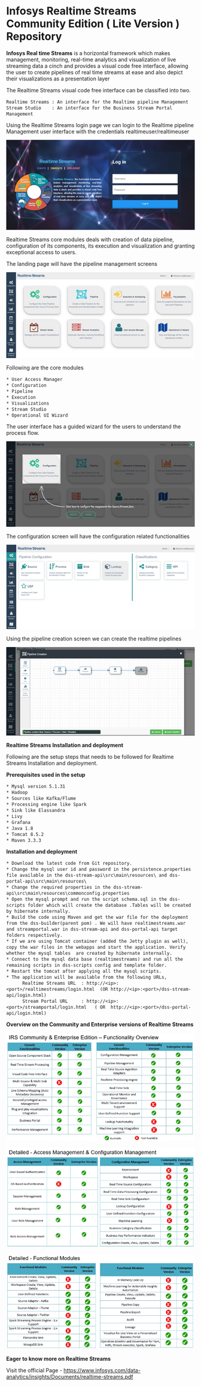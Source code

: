 # Infosys Realtime Streams Community Edition ( Lite Version ) Repository

**Infosys Real time Streams** is a horizontal framework which makes management, monitoring, real-time analytics and visualization of live streaming data a cinch and provides a visual code free interface, allowing the user to create pipelines of real time streams at ease and also depict their visualizations as a presentation layer

The Realtime Streams visual code free interface can be classified into two.

    Realtime Streams : An interface for the Realtime pipeline Management
    Stream Studio    : An interface for the Business Stream Portal Management

Using the Realtime Streams login page we can login to the Realtime pipeline Management user interface with the credentials realtimeuser/realtimeuser

<p align="center"> <img src="https://github.com/Infosys/RealtimeStreams/blob/master/dss-wiki/images/login.jpg"> </p>
  
Realtime Streams core modules deals with creation of data pipeline, configuration of its components, its execution and visualization and granting exceptional access to users. 

The landing page will have the pipeline management screens

 <p align="center"> <img src="https://github.com/Infosys/RealtimeStreams/blob/master/dss-wiki/images/landing.jpg"> </p>

Following are the core modules

    * User Access Manager
    * Configuration
    * Pipeline
    * Execution
    * Visualizations
    * Stream Studio
    * Operational UI Wizard
  
  The user interface has a guided wizard for the users to understand the process flow.
  
 <p align="center"> <img src="https://github.com/Infosys/RealtimeStreams/blob/master/dss-wiki/images/guidedlanding.jpg">  </p>
  
  The configuration screen will have the configuration related functionalities
  
  <p align="center"> <img src="https://github.com/Infosys/RealtimeStreams/blob/master/dss-wiki/images/configuration.jpg">  </p>

  Using the pipeline creation screen we can create the realtime pipelines
  
  <p align="center"> <img src="https://github.com/Infosys/RealtimeStreams/blob/master/dss-wiki/images/pipelinecreation.jpg">  </p>

**Realtime Streams Installation and deployment**

Following are the setup steps that needs to be followed for Realtime Streams Installation and deployment.

**Prerequisites used in the setup**

    * Mysql version 5.1.31
    * Hadoop
    * Sources like Kafka/Flume
    * Processing engine like Spark
    * Sink like Elassandra
    * Livy
    * Grafana
    * Java 1.8
    * Tomcat 8.5.2
    * Maven 3.3.3
    
**Installation and deployment**

    * Download the latest code from Git repository.
    * Change the mysql user id and password in the persistence.properties file available in the dss-stream-api\src\main\resources\ and dss-portal-api\src\main\resources\
    * Change the required properties in the dss-stream-api\src\main\resources\commonconfig.properties
    * Open the mysql prompt and run the script schema.sql in the dss-scripts folder which will create the database .Tables will be created by hibernate internally.
    * Build the code using Maven and get the war file for the deployment from the dss-builder(parent pom) . We will have realtimestreams.war and streamportal.war in dss-stream-api and dss-portal-api target folders respectively.
    * If we are using Tomcat container (added the Jetty plugin as well), copy the war files in the webapps and start the application. Verify whether the mysql tables  are created by hibernate internally.
    * Connect to the mysql data base (realtimestreams) and run all the remaining scripts in dss-scripts config and template folder.
    * Restart the tomcat after applying all the mysql scripts.
    * The application will be available from the following URLs,
          Realtime Streams URL  : http://<ip>:<port>/realtimestreams/login.html  (OR http://<ip>:<port>/dss-stream-api/login.html)
          Stream Portal URL     : http://<ip>:<port>/streamportal/login.html   ( OR  http://<ip>:<port>/dss-portal-api/login.html) 

**Overview on the Community and Enterprise versions of Realtime Streams** 

<p align="center"> <img src="https://github.com/Infosys/RealtimeStreams/blob/master/dss-wiki/images/versiondifference01.jpg">  </p>

<p align="center"> <img src="https://github.com/Infosys/RealtimeStreams/blob/master/dss-wiki/images/versiondifference02.jpg">  </p>

<p align="center"> <img src="https://github.com/Infosys/RealtimeStreams/blob/master/dss-wiki/images/versiondifference03.jpg">  </p>


**Eager to know more on Realtime Streams** 
      
Visit the official Page - https://www.infosys.com/data-analytics/insights/Documents/realtime-streams.pdf

